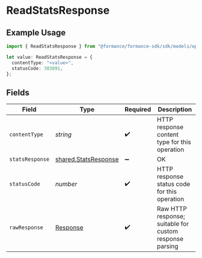 # ReadStatsResponse

## Example Usage

```typescript
import { ReadStatsResponse } from "@formance/formance-sdk/sdk/models/operations";

let value: ReadStatsResponse = {
  contentType: "<value>",
  statusCode: 383891,
};
```

## Fields

| Field                                                                 | Type                                                                  | Required                                                              | Description                                                           |
| --------------------------------------------------------------------- | --------------------------------------------------------------------- | --------------------------------------------------------------------- | --------------------------------------------------------------------- |
| `contentType`                                                         | *string*                                                              | :heavy_check_mark:                                                    | HTTP response content type for this operation                         |
| `statsResponse`                                                       | [shared.StatsResponse](../../../sdk/models/shared/statsresponse.md)   | :heavy_minus_sign:                                                    | OK                                                                    |
| `statusCode`                                                          | *number*                                                              | :heavy_check_mark:                                                    | HTTP response status code for this operation                          |
| `rawResponse`                                                         | [Response](https://developer.mozilla.org/en-US/docs/Web/API/Response) | :heavy_check_mark:                                                    | Raw HTTP response; suitable for custom response parsing               |